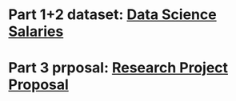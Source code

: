 # Part 1+2 dataset: [Data Science Salaries](https://kaggle.com/datasets/arnabchaki/data-science-salaries-2023)
# Part 3 prposal: [Research Project Proposal](https://docs.google.com/document/d/1FTBuk_omABzw8_4gysg2lJBNlqYzL-Bybgd3lgROF70/edit)
